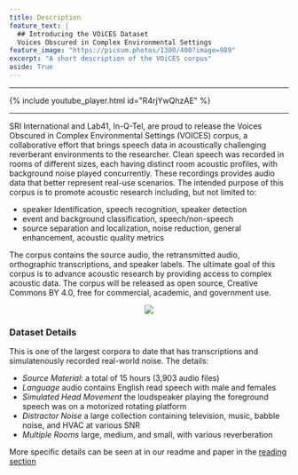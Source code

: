 ```yaml
---
title: Description
feature_text: |
  ## Introducing the VOiCES Dataset
  Voices Obscured in Complex Environmental Settings
feature_image: "https://picsum.photos/1300/400?image=989"
excerpt: "A short description of the VOiCES corpus"
aside: True
---
```

---
{% include youtube_player.html id="R4rjYwQhzAE" %}

---
SRI International and Lab41, In-Q-Tel, are proud to release the Voices Obscured in Complex Environmental Settings (VOICES) corpus, a collaborative effort that brings speech data in acoustically challenging reverberant environments to the researcher. Clean speech was recorded in rooms of different sizes, each having distinct room acoustic profiles, with background noise played concurrently. These recordings provides audio data that better represent real-use scenarios. The intended purpose of this corpus is to promote acoustic research including, but not limited to:

- speaker Identification, speech recognition, speaker detection
- event and background classification, speech/non-speech
- source separation and localization, noise reduction, general enhancement, acoustic quality metrics

The corpus contains the source audio, the retransmitted audio, orthographic transcriptions, and speaker labels. The ultimate goal of this corpus is to advance acoustic research by providing access to complex acoustic data. The corpus will be released as open source, Creative Commons BY 4.0, free for commercial, academic, and government use.

<p align="center"><img src="https://images-puremix.akamaized.net/cache/pmmodalimages/images/interface/images_articles/2013_10_08_mic_shootouts/3_mics_300_300.jpg"></p>

### Dataset Details

This is one of the largest corpora to date that has transcriptions and simulatenously recorded real-world noise. The details:

- *Source Material*: a total of 15 hours (3,903 audio files)
- *Language* audio contains English read speech with male and females
- *Simulated Head Movement* the loudspeaker playing the foreground speech was on a motorized rotating platform
- *Distractor Noise* a large collection containing television, music, babble noise, and HVAC at various SNR
- *Multiple Rooms* large, medium, and small, with various reverberation

More specific details can be seen at in our readme and paper in the [reading section](/reading)

